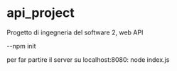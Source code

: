 # api_project
Progetto di ingegneria del software 2, web API

--npm init

per far partire il server su localhost:8080:
node index.js
